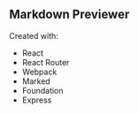 ## Markdown Previewer 

Created with: 
* React 
* React Router 
* Webpack 
* Marked 
* Foundation 
* Express